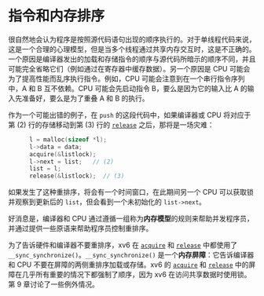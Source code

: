 # 指令和内存排序

很自然地会认为程序是按照源代码语句出现的顺序执行的。对于单线程代码来说，这是一个合理的心理模型，但是当多个线程通过共享内存交互时，这是不正确的。一个原因是编译器发出的加载和存储指令的顺序与源代码所暗示的顺序不同，并且可能完全省略它们（例如通过在寄存器中缓存数据）。另一个原因是 CPU 可能会为了提高性能而乱序执行指令。例如，CPU 可能会注意到在一个串行指令序列中，A 和 B 互不依赖。CPU 可能会先启动指令 B，要么是因为它的输入比 A 的输入先准备好，要么是为了重叠 A 和 B 的执行。

作为一个可能出错的例子，在 `push` 的这段代码中，如果编译器或 CPU 将对应于第 (2) 行的存储移动到第 (3) 行的 [`release`](/source/xv6-riscv/kernel/defs.h.md) 之后，那将是一场灾难：


```c
      l = malloc(sizeof *l);
      l->data = data;
      acquire(&listlock);
      l->next = list;   // (2)
      list = l;
      release(&listlock);  // (3)

```


如果发生了这种重排序，将会有一个时间窗口，在此期间另一个 CPU 可以获取锁并观察到更新后的 `list`，但会看到一个未初始化的 `list->next`。

好消息是，编译器和 CPU 通过遵循一组称为**内存模型**的规则来帮助并发程序员，并通过提供一些原语来帮助程序员控制重排序。

为了告诉硬件和编译器不要重排序，xv6 在 [`acquire`](/source/xv6-riscv/kernel/defs.h.md) 和 [`release`](/source/xv6-riscv/kernel/defs.h.md) 中都使用了 `__sync_synchronize()`。`__sync_synchronize()` 是一个**内存屏障**：它告诉编译器和 CPU 不要在屏障的两侧重排序加载或存储。xv6 的 [`acquire`](/source/xv6-riscv/kernel/defs.h.md) 和 [`release`](/source/xv6-riscv/kernel/defs.h.md) 中的屏障在几乎所有重要的情况下都强制了顺序，因为 xv6 在访问共享数据时使用锁。第 9 章讨论了一些例外情况。
